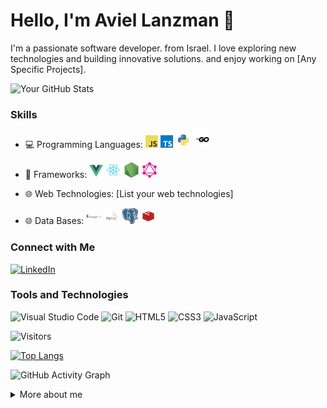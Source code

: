 <!-- Your Name -->

# Hello, I'm Aviel Lanzman 👋

<!-- Introduction -->

I'm a passionate software developer. from Israel. I love exploring new technologies and building innovative solutions. and enjoy working on [Any Specific Projects].

<!-- GitHub Stats -->

![Your GitHub Stats](https://github-readme-stats.vercel.app/api?username=aviel-lanzman&show_icons=true&hide=contribs,prs&theme=radical)

<!-- Skills -->

### Skills

- 💻 Programming Languages: <code><img height="20" alt="javascript" src="https://raw.githubusercontent.com/github/explore/80688e429a7d4ef2fca1e82350fe8e3517d3494d/topics/javascript/javascript.png"></code> <code><img height="20" alt="typescript" src="https://raw.githubusercontent.com/github/explore/80688e429a7d4ef2fca1e82350fe8e3517d3494d/topics/typescript/typescript.png"></code> <code><img height="25" alt="python" src="https://raw.githubusercontent.com/github/explore/80688e429a7d4ef2fca1e82350fe8e3517d3494d/topics/python/python.png"></code> <code><img height="27"  alt="golang" src="https://raw.githubusercontent.com/github/explore/80688e429a7d4ef2fca1e82350fe8e3517d3494d/topics/go/go.png"></code>

- 🚀 Frameworks: <code><img height="22" alt="vue" src="https://raw.githubusercontent.com/github/explore/80688e429a7d4ef2fca1e82350fe8e3517d3494d/topics/vue/vue.png"></code> <code><img height="25" alt="react" src="https://raw.githubusercontent.com/github/explore/80688e429a7d4ef2fca1e82350fe8e3517d3494d/topics/react/react.png"></code> <code><img height="25" alt="nodejs" src="https://raw.githubusercontent.com/github/explore/80688e429a7d4ef2fca1e82350fe8e3517d3494d/topics/nodejs/nodejs.png"></code> <code><img height="25" alt="graphql" src="https://raw.githubusercontent.com/github/explore/5c058a388828bb5fde0bcafd4bc867b5bb3f26f3/topics/graphql/graphql.png"></code>
- 🌐 Web Technologies: [List your web technologies]
- 🌐 Data Bases: <code><img height="25" alt="mongodb" src="https://raw.githubusercontent.com/github/explore/80688e429a7d4ef2fca1e82350fe8e3517d3494d/topics/mongodb/mongodb.png"></code> <code><img height="25" alt="mysql" src="https://raw.githubusercontent.com/github/explore/80688e429a7d4ef2fca1e82350fe8e3517d3494d/topics/mysql/mysql.png"></code> <code><img height="25" alt="postgresql" src="https://raw.githubusercontent.com/github/explore/80688e429a7d4ef2fca1e82350fe8e3517d3494d/topics/postgresql/postgresql.png"></code> <code><img height="25" alt="postgresql" src="https://raw.githubusercontent.com/github/explore/80688e429a7d4ef2fca1e82350fe8e3517d3494d/topics/redis/redis.png"></code>

<!-- Connect with me -->

### Connect with Me

[![LinkedIn](https://img.shields.io/badge/LinkedIn-Connect-blue)](https://www.linkedin.com/in/aviel-lanzman-24a513210)

<!-- Icons -->

### Tools and Technologies

![Visual Studio Code](https://img.shields.io/badge/IDE-Visual%20Studio%20Code-blue?logo=visual-studio-code&logoColor=white)
![Git](https://img.shields.io/badge/Version%20Control-Git-green?logo=git&logoColor=white)
![HTML5](https://img.shields.io/badge/Code-HTML5-blue?logo=html5&logoColor=white)
![CSS3](https://img.shields.io/badge/Code-CSS3-blue?logo=css3&logoColor=white)
![JavaScript](https://img.shields.io/badge/Code-JavaScript-yellow?logo=javascript&logoColor=white)

<!-- Visitors -->

![Visitors](https://visitor-badge.glitch.me/badge?page_id=your-username.your-username)

<!-- GitHub Extra Pins -->

[![Top Langs](https://github-readme-stats.vercel.app/api/top-langs/?username=aviel-lanzman&layout=compact)](https://github.com/aviel-lanzman)

<!-- GitHub Activity Graph -->

![GitHub Activity Graph](https://activity-graph.herokuapp.com/graph?username=aviel-lanzman&bg_color=ffffff)

<!-- Footer -->
<details>
<summary>More about me</summary>

<!-- Your additional information here -->

</details>
